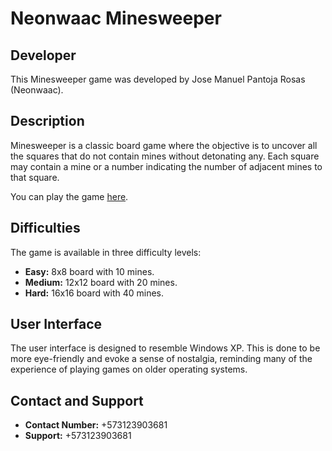# Neonwaac Minesweeper

## Developer
This Minesweeper game was developed by Jose Manuel Pantoja Rosas (Neonwaac).

## Description
Minesweeper is a classic board game where the objective is to uncover all the squares that do not contain mines without detonating any. Each square may contain a mine or a number indicating the number of adjacent mines to that square. 

You can play the game [here](https://minesweeper-chi-drab.vercel.app/).

## Difficulties
The game is available in three difficulty levels:
- **Easy:** 8x8 board with 10 mines.
- **Medium:** 12x12 board with 20 mines.
- **Hard:** 16x16 board with 40 mines.

## User Interface
The user interface is designed to resemble Windows XP. This is done to be more eye-friendly and evoke a sense of nostalgia, reminding many of the experience of playing games on older operating systems.

## Contact and Support
- **Contact Number:** +573123903681
- **Support:** +573123903681
